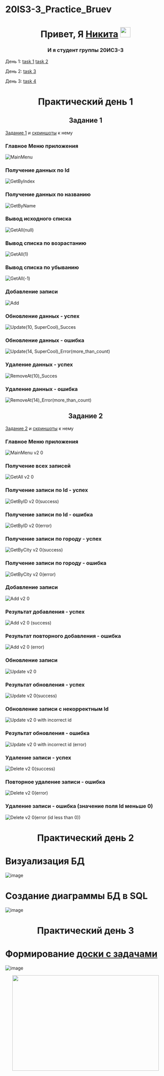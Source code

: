 # 20IS3-3_Practice_Bruev
<h1 align="center">Привет, Я <a href="https://github.com/x1ANbtw" target="_blank">Никита</a> 
<img src="https://leonardo.osnova.io/d79bbe0d-42b8-5be8-bb60-7aaff8a8e826/" height="32"/></h1>
<h3 align="center">И я студент группы 20ИС3-3 </h3>

День 1: [task 1](https://github.com/x1ANbtw/20IS3-3_Practice_Bruev#:~:text=%D0%9F%D1%80%D0%B0%D0%BA%D1%82%D0%B8%D1%87%D0%B5%D1%81%D0%BA%D0%B8%D0%B9%20%D0%B4%D0%B5%D0%BD%D1%8C%201-,%D0%97%D0%B0%D0%B4%D0%B0%D0%BD%D0%B8%D0%B5%201,-%D0%97%D0%B0%D0%B4%D0%B0%D0%BD%D0%B8%D0%B5%201%20%D0%B8)
[task 2](https://github.com/x1ANbtw/20IS3-3_Practice_Bruev#:~:text=%D1%81%D0%BA%D1%80%D0%B8%D0%BD%D1%88%D0%BE%D1%82%D1%8B%20%D0%BA%20%D0%BD%D0%B5%D0%BC%D1%83-,%D0%97%D0%B0%D0%B4%D0%B0%D0%BD%D0%B8%D0%B5%202,-%D0%97%D0%B0%D0%B4%D0%B0%D0%BD%D0%B8%D0%B5%202%20%D0%B8)

День 2: [task 3](https://github.com/x1ANbtw/20IS3-3_Practice_Bruev#:~:text=%D0%9F%D1%80%D0%B0%D0%BA%D1%82%D0%B8%D1%87%D0%B5%D1%81%D0%BA%D0%B8%D0%B9%20%D0%B4%D0%B5%D0%BD%D1%8C%202-,%D0%92%D0%B8%D0%B7%D1%83%D0%B0%D0%BB%D0%B8%D0%B7%D0%B0%D1%86%D0%B8%D1%8F%20%D0%91%D0%94,-%D0%A1%D0%BE%D0%B7%D0%B4%D0%B0%D0%BD%D0%B8%D0%B5%20%D0%B4%D0%B8%D0%B0%D0%B3%D1%80%D0%B0%D0%BC%D0%BC%D1%8B%20%D0%91%D0%94)

День 3: [task 4](https://github.com/x1ANbtw/20IS3-3_Practice_Bruev/blob/main/README.md#%D0%BF%D1%80%D0%B0%D0%BA%D1%82%D0%B8%D1%87%D0%B5%D1%81%D0%BA%D0%B8%D0%B9-%D0%B4%D0%B5%D0%BD%D1%8C-3:~:text=%D0%91%D0%94%20%D0%B2%20SQL-,%D0%9F%D1%80%D0%B0%D0%BA%D1%82%D0%B8%D1%87%D0%B5%D1%81%D0%BA%D0%B8%D0%B9%20%D0%B4%D0%B5%D0%BD%D1%8C%203,-%D0%A4%D0%BE%D1%80%D0%BC%D0%B8%D1%80%D0%BE%D0%B2%D0%B0%D0%BD%D0%B8%D0%B5%20%D0%B4%D0%BE%D1%81%D0%BA%D0%B8%20%D1%81)

<h1 align="center">Практический день 1</h1>

<h2 align="center">Задание 1</h2>

[Задание 1](https://github.com/x1ANbtw/20IS3-3_Practice_Bruev/tree/main/BackendAPI) и [скриншоты](https://github.com/x1ANbtw/20IS3-3_Practice_Bruev/tree/main/ScreenShots) к нему

<h3>Главное Меню приложения</h3>

![MainMenu](https://user-images.githubusercontent.com/125022706/225925050-a274f09c-30ff-4d45-a468-df0e4d46c5a4.jpg)

<h3>Получение данных по Id</h3>

![GetByIndex](https://user-images.githubusercontent.com/125022706/225922878-6cf23f12-ef1a-4285-81f4-4a9c44130af0.jpg)

<h3>Получение данных по названию</h3>

![GetByName](https://user-images.githubusercontent.com/125022706/225923745-572d5232-dc3f-494d-a495-15d13a8f4971.jpg)

<h3>Вывод исходного списка</h3>

![GetAll(null)](https://user-images.githubusercontent.com/125022706/225922960-2a3e6bda-0705-4f43-8098-28b87192c372.jpg)

<h3>Вывод списка по возрастанию</h3>

![GetAll(1)](https://user-images.githubusercontent.com/125022706/225922950-70fa8e6e-f875-4da9-a72d-c2179e80436c.jpg)

<h3>Вывод списка по убыванию</h3>

![GetAll(-1)](https://user-images.githubusercontent.com/125022706/225922958-78112b41-acca-4b37-b218-a25e52b362e1.jpg)

<h3>Добавление записи</h3>

![Add](https://user-images.githubusercontent.com/125022706/225923210-02542479-ff09-40b8-bd39-1f1059ce9900.jpg)

<h3>Обновление данных - успех</h3>

![Update(10, SuperCool)_Succes](https://user-images.githubusercontent.com/125022706/225923293-bfbc9dfa-1837-4ef9-a8c4-8ca0c4fb93fb.jpg)

<h3>Обновление данных - ошибка</h3>

![Update(14, SuperCool)_Error(more_than_count)](https://user-images.githubusercontent.com/125022706/225923327-fae39490-fe53-43ed-a501-4c4bce9fa1b8.jpg)

<h3>Удаление данных - успех</h3>

![RemoveAt(10)_Succes](https://user-images.githubusercontent.com/125022706/225923473-7572b569-5548-4da8-ade4-cf297f3f5ef4.jpg)

<h3>Удаление данных - ошибка</h3>

![RemoveAt(14)_Error(more_than_count)](https://user-images.githubusercontent.com/125022706/225923517-09116279-efb4-4273-9f5b-5fe9c1ea0529.jpg)

<h2 align="center">Задание 2</h2>

[Задание 2](https://github.com/x1ANbtw/20IS3-3_Practice_Bruev/tree/main/BackendAPI%20v2.0) и [скриншоты](https://github.com/x1ANbtw/20IS3-3_Practice_Bruev/tree/main/screens%202.0) к нему

<h3>Главное Меню приложения</h3>

![MainMenu v2 0](https://user-images.githubusercontent.com/125022706/225927543-d3c40230-9f15-43ad-89e7-863aeb3ed1d1.jpg)

<h3>Получение всех записей</h3>

![GetAll v2 0](https://user-images.githubusercontent.com/125022706/225927658-e45b6247-7f8a-44ac-93b5-8621d45efdd9.jpg)

<h3>Получение записи по Id - успех</h3>

![GetByID v2 0(success)](https://user-images.githubusercontent.com/125022706/225927693-3ff22435-eea3-42bd-abbf-ccb3818d1b43.jpg)

<h3>Получение записи по Id - ошибка</h3>

![GetByID v2 0(error)](https://user-images.githubusercontent.com/125022706/225927713-366b5ea6-e27d-4ba0-b1fc-569c4f8c3987.jpg)

<h3>Получение записи по городу - успех</h3>

![GetByCity v2 0(success)](https://user-images.githubusercontent.com/125022706/225927727-4fd74f30-d18c-4748-87bf-4e48f816faea.jpg)

<h3>Получение записи по городу - ошибка</h3>

![GetByCity v2 0(error)](https://user-images.githubusercontent.com/125022706/225927746-df0c0c9b-0ea1-449a-ac80-bd0c3eef070e.jpg)

<h3>Добавление записи</h3>

![Add v2 0](https://user-images.githubusercontent.com/125022706/225927800-5eb98f05-a396-41dc-9e76-05a927927c12.jpg)

<h3>Результат добавления - успех</h3>

![Add v2 0 (success)](https://user-images.githubusercontent.com/125022706/225927816-dd7f4c10-b586-4e10-8176-885d681a72e1.jpg)

<h3>Результат повторного добавления - ошибка</h3>

![Add v2 0 (error)](https://user-images.githubusercontent.com/125022706/225927839-09c1a521-a708-46eb-907f-0a63b766c098.jpg)

<h3>Обновление записи</h3>

![Update v2 0](https://user-images.githubusercontent.com/125022706/225927896-28f52ab6-5255-4220-b71b-3adf5f36104e.jpg)

<h3>Результат обновления - успех</h3>

![Update v2 0(success)](https://user-images.githubusercontent.com/125022706/225927902-f90d832a-0156-43b7-b4df-7fc41b9e6ed0.jpg)

<h3>Обновление записи с некорректным Id</h3>

![Update v2 0 with incorrect id](https://user-images.githubusercontent.com/125022706/225927920-ed2df980-94fe-4e8f-bcb2-8dbd48f92e2d.jpg)

<h3>Результат обновления - ошибка</h3>

![Update v2 0 with incorrect id (error)](https://user-images.githubusercontent.com/125022706/225927930-af2272a6-7c16-4110-b61d-ea40da1dbff9.jpg)

<h3>Удаление записи - успех</h3>

![Delete v2 0(success)](https://user-images.githubusercontent.com/125022706/225928009-88fc5d6d-4fc7-4458-a578-6e9f0333fe34.jpg)

<h3>Повторное удаление записи - ошибка</h3>

![Delete v2 0(error)](https://user-images.githubusercontent.com/125022706/225928027-c3f702db-a210-48a4-9a22-0ad17542bd9e.jpg)

<h3>Удаление записи - ошибка (значение поля Id меньше 0)</h3>

![Delete v2 0(error (id less than 0))](https://user-images.githubusercontent.com/125022706/225928042-38bfc8c1-bb17-415c-865c-91fa660c423d.jpg)


<h1 align="center">Практический день 2</h1>

# Визуализация БД
![image](https://user-images.githubusercontent.com/125022706/222664049-1e7bc556-cd7d-4bbc-91fd-3a05ba661602.png)
# Создание диаграммы БД в SQL
![image](https://user-images.githubusercontent.com/125022706/222655936-0694fef6-6238-4ef1-b329-d8bbe280a06e.png)

<h1 align="center">Практический день 3</h1>

# Формирование [доски с задачами](https://github.com/users/x1ANbtw/projects/2)
![image](https://user-images.githubusercontent.com/125022706/224269910-52e67109-9be3-4d0b-a5a5-94dc2d2af6a6.png)

<p align="center">

  <img width="460" height="300" src="http://www.fillmurray.com/460/300">

</p>
